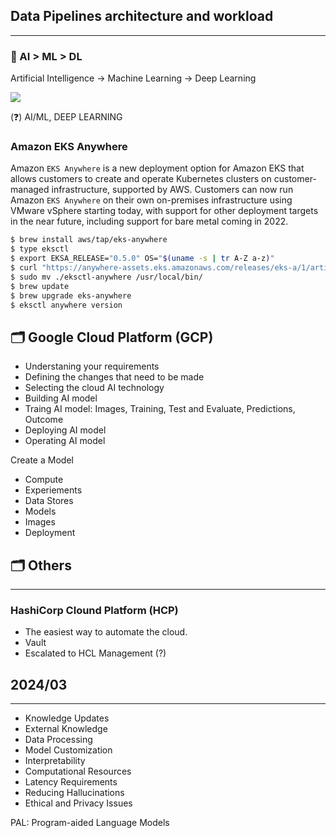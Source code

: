
## Data Pipelines architecture and workload

---

### 🌹  AI > ML > DL

Artificial Intelligence -> Machine Learning -> Deep Learning


![](../imgs/downloads/data-pipeline-1.png)

(❓) AI/ML, DEEP LEARNING


### Amazon EKS Anywhere

Amazon `EKS Anywhere` is a new deployment option for Amazon EKS that allows customers to create and operate Kubernetes clusters on customer-managed infrastructure, supported by AWS. Customers can now run Amazon `EKS Anywhere` on their own on-premises infrastructure using VMware vSphere starting today, with support for other deployment targets in the near future, including support for bare metal coming in 2022.

```bash
$ brew install aws/tap/eks-anywhere
$ type eksctl
$ export EKSA_RELEASE="0.5.0" OS="$(uname -s | tr A-Z a-z)"
$ curl "https://anywhere-assets.eks.amazonaws.com/releases/eks-a/1/artifacts/eks-a/v${EKSA_RELEASE}/${OS}/eksctl-anywhere-v${EKSA_RELEASE}-${OS}-amd64.tar.gz" \\n    --silent --location \\n    | tar xz ./eksctl-anywhere
$ sudo mv ./eksctl-anywhere /usr/local/bin/
$ brew update
$ brew upgrade eks-anywhere
$ eksctl anywhere version
```

## 🗂️  Google Cloud Platform (GCP)

- Understaning your requirements
- Defining the changes that need to be made
- Selecting the cloud AI technology
- Building AI model
- Traing AI model: Images, Training, Test and Evaluate, Predictions, Outcome
- Deploying AI model
- Operating AI model

Create a Model

- Compute
- Experiements
- Data Stores
- Models
- Images
- Deployment


## 🗂️  Others

---
### HashiCorp Clound Platform (HCP)

- The easiest way to automate the cloud.
- Vault
- Escalated to HCL Management (?)



## 2024/03

---

- Knowledge Updates
- External Knowledge
- Data Processing
- Model Customization
- Interpretability
- Computational Resources
- Latency Requirements
- Reducing Hallucinations
- Ethical and Privacy Issues

PAL: Program-aided Language Models

